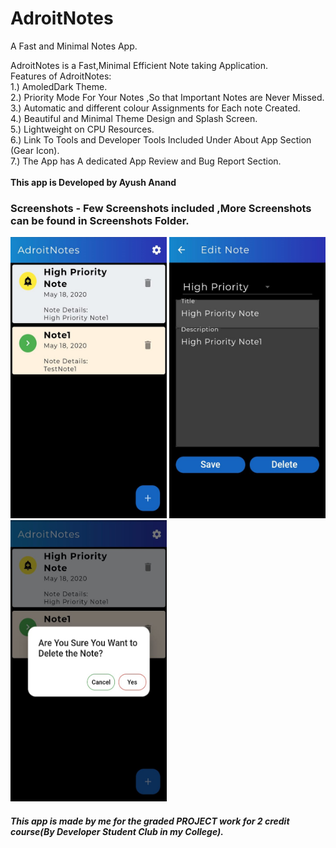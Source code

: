 # AdroitNotes
A Fast and Minimal Notes App.<br>
<p>
AdroitNotes is a Fast,Minimal Efficient Note taking Application.<br>
Features of AdroitNotes:<br>
  1.) AmoledDark Theme.<br>
  2.) Priority Mode For Your Notes ,So that Important Notes are Never Missed.<br>
  3.) Automatic and different colour Assignments for Each note Created.<br>
  4.) Beautiful and Minimal Theme Design and Splash Screen.<br>
  5.) Lightweight on CPU Resources.<br>
  6.) Link To Tools and Developer Tools Included Under About App Section (Gear Icon).<br>
  7.) The App has A dedicated App Review and Bug Report Section.<br><br>
<b>This app is Developed by Ayush Anand</b><br>

  
  
</p>

<h3> Screenshots - Few Screenshots included ,More Screenshots can be found in Screenshots Folder.</h3>


<img src="https://github.com/tiquasar/adroitnotes/blob/master/ScreenShots/Screenshot%20(3).jpeg" height="450" width="250" >
<img src="https://github.com/tiquasar/adroitnotes/blob/master/ScreenShots/Screenshot%20(1).jpeg" height="450" width="250"  >
<img src="https://github.com/tiquasar/adroitnotes/blob/master/ScreenShots/Screenshot%20(2).jpeg" height="450" width="250"  >




<h5> This app is made by me for the graded PROJECT work for 2 credit course(By Developer Student Club in my College).

